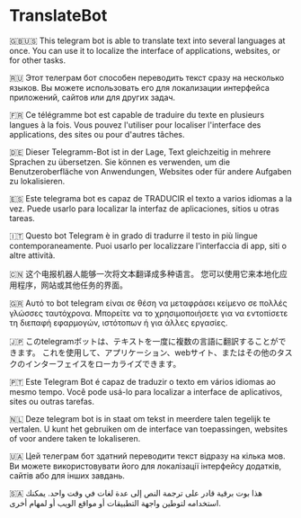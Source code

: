 # TranslateBot
🇬🇧🇺🇸 This telegram bot is able to translate text into several languages at once. 
You can use it to localize the interface of applications, websites, or for other tasks.
 
🇷🇺 Этот телеграм бот способен переводить текст сразу на несколько языков. 
Вы можете использовать его для локализации интерфейса приложений, сайтов или для других задач.
 
🇫🇷 Ce télégramme bot est capable de traduire du texte en plusieurs langues à la fois. 
Vous pouvez l'utiliser pour localiser l'interface des applications, des sites ou pour d'autres tâches.
 
🇩🇪 Dieser Telegramm-Bot ist in der Lage, Text gleichzeitig in mehrere Sprachen zu übersetzen. 
Sie können es verwenden, um die Benutzeroberfläche von Anwendungen, Websites oder für andere Aufgaben zu lokalisieren.
 
🇪🇸 Este telegrama bot es capaz de TRADUCIR el texto a varios idiomas a la vez. 
Puede usarlo para localizar la interfaz de aplicaciones, sitios u otras tareas.
 
🇮🇹 Questo bot Telegram è in grado di tradurre il testo in più lingue contemporaneamente. 
Puoi usarlo per localizzare l'interfaccia di app, siti o altre attività.
 
🇨🇳 这个电报机器人能够一次将文本翻译成多种语言。 
您可以使用它来本地化应用程序，网站或其他任务的界面。
 
🇬🇷 Αυτό το bot telegram είναι σε θέση να μεταφράσει κείμενο σε πολλές γλώσσες ταυτόχρονα. 
Μπορείτε να το χρησιμοποιήσετε για να εντοπίσετε τη διεπαφή εφαρμογών, ιστότοπων ή για άλλες εργασίες.
 
🇯🇵 このtelegramボットは、テキストを一度に複数の言語に翻訳することができます。 
これを使用して、アプリケーション、webサイト、またはその他のタスクのインターフェイスをローカライズできます。
 
🇵🇹 Este Telegram Bot é capaz de traduzir o texto em vários idiomas ao mesmo tempo. 
Você pode usá-lo para localizar a interface de aplicativos, sites ou outras tarefas.
 
🇳🇱 Deze telegram bot is in staat om tekst in meerdere talen tegelijk te vertalen. 
U kunt het gebruiken om de interface van toepassingen, websites of voor andere taken te lokaliseren.
 
🇺🇦 Цей телеграм бот здатний переводити текст відразу на кілька мов. 
Ви можете використовувати його для локалізації інтерфейсу додатків, сайтів або для інших завдань.
 
🇸🇦 هذا بوت برقية قادر على ترجمة النص إلى عدة لغات في وقت واحد. 
يمكنك استخدامه لتوطين واجهة التطبيقات أو مواقع الويب أو لمهام أخرى.
